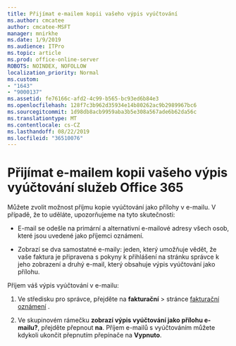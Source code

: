 ```yaml
---
title: Přijímat e-mailem kopii vašeho výpis vyúčtování
ms.author: cmcatee
author: cmcatee-MSFT
manager: mnirkhe
ms.date: 1/9/2019
ms.audience: ITPro
ms.topic: article
ms.prod: office-online-server
ROBOTS: NOINDEX, NOFOLLOW
localization_priority: Normal
ms.custom:
- "1643"
- "9000137"
ms.assetid: fe76166c-afd2-4c99-b565-bc93ed6b84e3
ms.openlocfilehash: 128f7c3b962d35934e14b80262ac9b2989967bc6
ms.sourcegitcommit: 1d98db8acb9959aba3b5e308a567ade6b62da56c
ms.translationtype: MT
ms.contentlocale: cs-CZ
ms.lasthandoff: 08/22/2019
ms.locfileid: "36510076"
---
```

# <a name="receive-copy-of-your-office-365-billing-statement-in-email"></a>Přijímat e-mailem kopii vašeho výpis vyúčtování služeb Office 365

Můžete zvolit možnost příjmu kopie vyúčtování jako přílohy v e-mailu. V případě, že to uděláte, upozorňujeme na tyto skutečnosti:
  
- E-mail se odešle na primární a alternativní e-mailové adresy všech osob, které jsou uvedené jako příjemci oznámení.

- Zobrazí se dva samostatné e-maily: jeden, který umožňuje vědět, že vaše faktura je připravena s pokyny k přihlášení na stránku správce k jeho zobrazení a druhý e-mail, který obsahuje výpis vyúčtování jako přílohu.

Příjem váš výpis vyúčtování v e-mailu:
  
1. Ve středisku pro správce, přejděte na **fakturační** \> stránce [fakturační oznámení](https://go.microsoft.com/fwlink/p/?linkid=853212) .

2. Ve skupinovém rámečku **zobrazí výpis vyúčtování jako přílohu e-mailu?**, přejděte přepnout **na**. Příjem e-mailů s vyúčtováním můžete kdykoli ukončit přepnutím přepínače na **Vypnuto**.